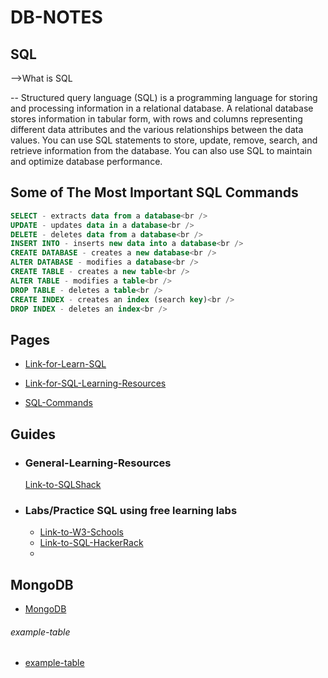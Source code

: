 # DB-NOTES


## SQL 

-->What is SQL 

-- Structured query language (SQL) is a programming language for storing and 
processing information in a relational database. A relational database stores 
information in tabular form, with rows and columns representing different 
data attributes and the various relationships between the data values. 
You can use SQL statements to store, update, remove, search, and retrieve information from the database. 
You can also use SQL to maintain and optimize database performance.


## Some of The Most Important SQL Commands
```SQL
SELECT - extracts data from a database<br />
UPDATE - updates data in a database<br />
DELETE - deletes data from a database<br />
INSERT INTO - inserts new data into a database<br />
CREATE DATABASE - creates a new database<br />
ALTER DATABASE - modifies a database<br />
CREATE TABLE - creates a new table<br />
ALTER TABLE - modifies a table<br />
DROP TABLE - deletes a table<br />
CREATE INDEX - creates an index (search key)<br />
DROP INDEX - deletes an index<br />
```

## Pages 
- [Link-for-Learn-SQL](sql/learn-sql.md)

- [Link-for-SQL-Learning-Resources](sql/learning-resources.md)

- [SQL-Commands](sql/sql-commands.md)


## Guides

- ### General-Learning-Resources
    [Link-to-SQLShack](https://www.sqlshack.com/learn-sql-sql-query-practice/)

- ### Labs/Practice SQL using free learning labs
    - [Link-to-W3-Schools](https://www.w3schools.com/sql/sql_exercises.asp)
    - [Link-to-SQL-HackerRack](https://www.hackerrank.com/domains/sql)
    - 

## MongoDB

- [MongoDB](mongodb/learn-mongodb.md)


###### example-table

- [example-table](example-table.md)